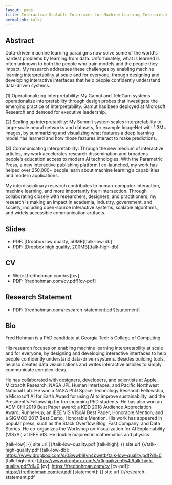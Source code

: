 ```yaml
---
layout: page
title: Interactive Scalable Interfaces for Machine Learning Interpretability
permalink: talk/
---
```


## Abstract
Data-driven machine learning paradigms now solve some of the world's hardest problems by learning from data. Unfortunately, what is learned is often unknown to both the people who train models and the people they impact. My research addresses these challenges by enabling machine learning interpretability at scale and for everyone, through designing and developing interactive interfaces that help people confidently understand data-driven systems.

(1) Operationalizing interpretability: My Gamut and TeleGam systems operationalize interpretability through design probes that investigate the emerging practice of interpretability. Gamut has been deployed at Microsoft Research and demoed for executive leadership.

(2) Scaling up interpretability: My Summit system scales interpretability to large-scale neural networks and datasets, for example ImageNet with 1.3M+ images, by summarizing and visualizing what features a deep learning model has learned and how those features interact to make predictions.

(3) Communicating interpretability: Through the new medium of interactive articles, my work accelerates research dissemination and broadens people’s education access to modern AI technologies. With the Parametric Press, a new interactive publishing platform I co-launched, my work has helped over 250,000+ people learn about machine learning’s capabilities and modern applications.

My interdisciplinary research contributes to human-computer interaction, machine learning, and more importantly their intersection. Through collaborating closely with researchers, designers, and practitioners, my research is making an impact in academia, industry, government, and society, including open-source interactive systems, scalable algorithms, and widely accessible communication artifacts.

## Slides
* PDF: [Dropbox low quality, 50MB][talk-low-db]
* PDF: [Dropbox high quality, 200MB][talk-high-db]
<!-- * Movie: TK -->

## CV
* Web: [fredhohman.com/cv][cv]
* PDF: [fredhohman.com/cv.pdf][cv-pdf]

## Research Statement
* PDF: [fredhohman.com/research-statement.pdf][statement]

## Bio
Fred Hohman is a PhD candidate at Georgia Tech's College of Computing.

His research focuses on enabling machine learning interpretability at scale and for everyone, by designing and developing interactive interfaces to help people confidently understand data-driven systems. Besides building tools, he also creates data visualizations and writes interactive articles to simply communicate complex ideas.

He has collaborated with designers, developers, and scientists at Apple, Microsoft Research, NASA JPL Human Interfaces, and Pacific Northwest National Lab. He won a NASA PhD Space Technology Research Fellowship, a Microsoft AI for Earth Award for using AI to improve sustainability, and the President's Fellowship for top incoming PhD students. He has also won an ACM CHI 2019 Best Paper award; a KDD 2018 Audience Appreciation Award, Runner-up; an IEEE VIS VISxAI Best Paper, Honorable Mention; and a SIGMOD 2017 Best Demo, Honorable Mention. His work has appeared in popular press, such as the Stack Overflow Blog, Fast Company, and Data Stories. He co-organizes the Workshop on Visualization for AI Explainability (VISxAI) at IEEE VIS. He double majored in mathematics and physics.

[talk-low]: {{ site.url }}/talk-low-quality.pdf
[talk-high]: {{ site.url }}/talk-high-quality.pdf
[talk-low-db]: https://www.dropbox.com/s/03wwbl8vn4pwetb/talk-low-quality.pdf?dl=0
[talk-high-db]: https://www.dropbox.com/s/xfkjqajkzcn9s4i/talk-high-quality.pdf?dl=0
[cv]: https://fredhohman.com/cv
[cv-pdf]: https://fredhohman.com/cv.pdf
[statement]: {{ site.url }}/research-statement.pdf
